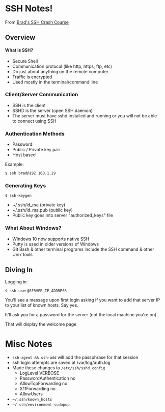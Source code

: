 # SSH Notes!

From [Brad's SSH Crash Course](https://www.youtube.com/watch?v=hQWRp-FdTpc)

## Overview

#### What is SSH?

- Secure Shell
- Communication protocol (like http, https, ftp, etc)
- Do just about anything on the remote computer
- Traffic is encrypted
- Used mostly in the terminal/command line

### Client/Server Communication

- SSH is the client
- SSHD is the server (open SSH daemon)
- The server must have sshd installed and running or you will not be able to connect using SSH

### Authentication Methods

- Password
- Public / Private key pair
- Host based

Example:

    $ ssh brad@192.168.1.29

### Generating Keys

    $ ssh-keygen

- ~/.ssh/id_rsa (private key)
- ~/.ssh/id_rsa.pub (public key)
- Public key goes into server "authorized_keys" file

### What About Windows?

- Windows 10 now supports native SSH
- Putty is used in older versions of Windows
- Git Bash & other terminal programs include the SSH command & other Unix tools

## Diving In

Logging in:

    $ ssh user@SERVER_IP_ADDRESS

You'll see a message upon first login asking if you want to add that server IP to your list of known hosts. Say yes.

It'll ask you for a password for the server (not the local machine you're on)

That will display the welcome page.

# Misc Notes

- `ssh-agent && ssh-add` will add the passphrase for that session
- ssh login attempts are saved at /var/log/auth.log
- Made these changes to `/etc/ssh/sshd_config`
  - LogLevel VERBOSE
  - PasswordAuthentication no
  - AllowTcpForwarding no
  - X11Forwarding no
  - AllowUsers <user>
- `~/.ssh/known_hosts`
- `~/.ssh/environment-sudopup`
